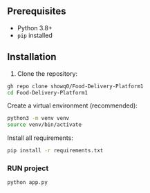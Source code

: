 ## Prerequisites

- Python 3.8+
- `pip` installed

## Installation

1. Clone the repository:

```bash
gh repo clone showq0/Food-Delivery-Platform1
cd Food-Delivery-Platform1
```

Create a virtual environment (recommended):

```bash
python3 -m venv venv
source venv/bin/activate
```

Install all requirements:

```bash
pip install -r requirements.txt
```

### RUN project

```bash
python app.py
```
